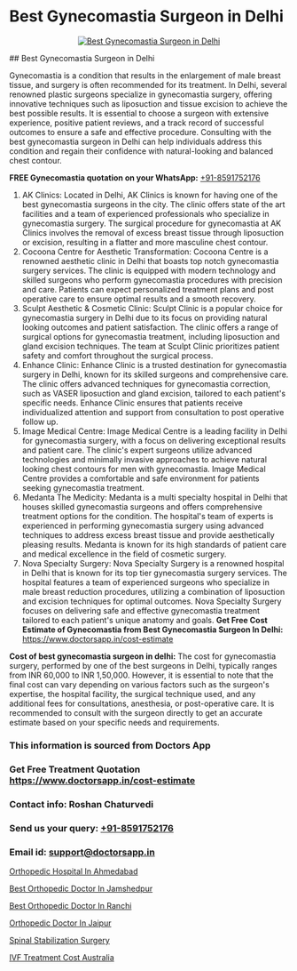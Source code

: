 # Best Gynecomastia Surgeon in Delhi

<p align="center">
  <a href="null">
    <img src="null" alt="Best Gynecomastia Surgeon in Delhi">
  </a>
</p>
## Best Gynecomastia Surgeon in Delhi

Gynecomastia is a condition that results in the enlargement of male breast tissue, and surgery is often recommended for its treatment. In Delhi, several renowned plastic surgeons specialize in gynecomastia surgery, offering innovative techniques such as liposuction and tissue excision to achieve the best possible results. It is essential to choose a surgeon with extensive experience, positive patient reviews, and a track record of successful outcomes to ensure a safe and effective procedure. Consulting with the best gynecomastia surgeon in Delhi can help individuals address this condition and regain their confidence with natural-looking and balanced chest contour.

**FREE Gynecomastia quotation on your WhatsApp:**  [+91-8591752176](https://api.whatsapp.com/send?phone=8591752176)

1) AK Clinics: Located in Delhi, AK Clinics is known for having one of the best gynecomastia surgeons in the city. The clinic offers state of the art facilities and a team of experienced professionals who specialize in gynecomastia surgery. The surgical procedure for gynecomastia at AK Clinics involves the removal of excess breast tissue through liposuction or excision, resulting in a flatter and more masculine chest contour.
2) Cocoona Centre for Aesthetic Transformation: Cocoona Centre is a renowned aesthetic clinic in Delhi that boasts top notch gynecomastia surgery services. The clinic is equipped with modern technology and skilled surgeons who perform gynecomastia procedures with precision and care. Patients can expect personalized treatment plans and post operative care to ensure optimal results and a smooth recovery.
3) Sculpt Aesthetic & Cosmetic Clinic: Sculpt Clinic is a popular choice for gynecomastia surgery in Delhi due to its focus on providing natural looking outcomes and patient satisfaction. The clinic offers a range of surgical options for gynecomastia treatment, including liposuction and gland excision techniques. The team at Sculpt Clinic prioritizes patient safety and comfort throughout the surgical process.
4) Enhance Clinic: Enhance Clinic is a trusted destination for gynecomastia surgery in Delhi, known for its skilled surgeons and comprehensive care. The clinic offers advanced techniques for gynecomastia correction, such as VASER liposuction and gland excision, tailored to each patient's specific needs. Enhance Clinic ensures that patients receive individualized attention and support from consultation to post operative follow up.
5) Image Medical Centre: Image Medical Centre is a leading facility in Delhi for gynecomastia surgery, with a focus on delivering exceptional results and patient care. The clinic's expert surgeons utilize advanced technologies and minimally invasive approaches to achieve natural looking chest contours for men with gynecomastia. Image Medical Centre provides a comfortable and safe environment for patients seeking gynecomastia treatment.
6) Medanta   The Medicity: Medanta is a multi specialty hospital in Delhi that houses skilled gynecomastia surgeons and offers comprehensive treatment options for the condition. The hospital's team of experts is experienced in performing gynecomastia surgery using advanced techniques to address excess breast tissue and provide aesthetically pleasing results. Medanta is known for its high standards of patient care and medical excellence in the field of cosmetic surgery.
7) Nova Specialty Surgery: Nova Specialty Surgery is a renowned hospital in Delhi that is known for its top tier gynecomastia surgery services. The hospital features a team of experienced surgeons who specialize in male breast reduction procedures, utilizing a combination of liposuction and excision techniques for optimal outcomes. Nova Specialty Surgery focuses on delivering safe and effective gynecomastia treatment tailored to each patient's unique anatomy and goals.
**Get Free Cost Estimate of Gynecomastia from Best Gynecomastia Surgeon In Delhi:** https://www.doctorsapp.in/cost-estimate

**Cost of best gynecomastia surgeon in delhi:**
The cost for gynecomastia surgery, performed by one of the best surgeons in Delhi, typically ranges from INR 60,000 to INR 1,50,000. However, it is essential to note that the final cost can vary depending on various factors such as the surgeon's expertise, the hospital facility, the surgical technique used, and any additional fees for consultations, anesthesia, or post-operative care. It is recommended to consult with the surgeon directly to get an accurate estimate based on your specific needs and requirements.

### This information is sourced from Doctors App 
### Get Free Treatment Quotation https://www.doctorsapp.in/cost-estimate
### Contact info: Roshan Chaturvedi 
### Send us your query: [+91-8591752176](https://api.whatsapp.com/send?phone=8591752176) 
### Email id: support@doctorsapp.in

[Orthopedic Hospital In Ahmedabad](https://www.linkedin.com/pulse/orthopedic-hospital-ahmedabad-knee-replacement-treatment-hkpne?trackingId=UL%2Fp2QBas5zXT%2BkeybAi7g%3D%3D&lipi=urn%3Ali%3Apage%3Ad_flagship3_company_admin%3BII%2FSNcWiSiigR90SV5cfEQ%3D%3D)

[Best Orthopedic Doctor In Jamshedpur](https://www.linkedin.com/pulse/best-orthopedic-doctor-jamshedpur-doctorsapp-chittagong-p10re?trackingId=5WZ7tEx9f0iVijXntCTaUw%3D%3D&lipi=urn%3Ali%3Apage%3Ad_flagship3_company_admin%3BUjs5mcUZR9ewYOKOFkpg2w%3D%3D)

[Best Orthopedic Doctor In Ranchi](https://medium.com/@manish632504/best-orthopedic-doctor-in-ranchi-67cf2f1ccaee)

[Orthopedic Doctor In Jaipur](https://medium.com/@vimalrana22/orthopedic-doctor-in-jaipur-cab5aa22cd63)

[Spinal Stabilization Surgery](https://doctors-apps.github.io/doctorsapp/spinal-stabilization-surgery)

[IVF Treatment Cost Australia](https://doctors-apps.github.io/doctorsapp/ivf-treatment-cost-australia)

